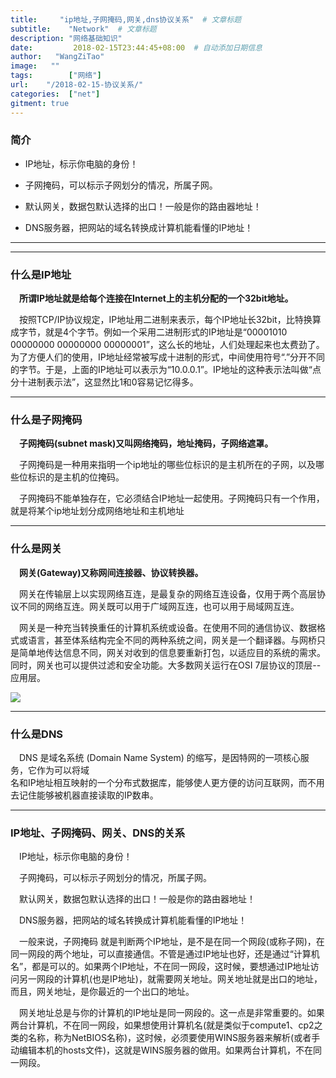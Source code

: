 ```yaml
---
title:     "ip地址,子网掩码,网关,dns协议关系"  # 文章标题
subtitle:    "Network"  # 文章标题
description: "网络基础知识"
date:         2018-02-15T23:44:45+08:00  # 自动添加日期信息
author:   "WangZiTao"
image:   ""
tags:        ["网络"]
url:    "/2018-02-15-协议关系/"
categories:  ["net"]
gitment: true
---
```


### 简介

- IP地址，标示你电脑的身份！

- 子网掩码，可以标示子网划分的情况，所属子网。

- 默认网关，数据包默认选择的出口！一般是你的路由器地址！

- DNS服务器，把网站的域名转换成计算机能看懂的IP地址！


----------

----------


### 什么是IP地址

**&ensp;&ensp;所谓IP地址就是给每个连接在Internet上的主机分配的一个32bit地址。**

&ensp;&ensp;按照TCP/IP协议规定，IP地址用二进制来表示，每个IP地址长32bit，比特换算成字节，就是4个字节。例如一个采用二进制形式的IP地址是“00001010 00000000 00000000 00000001”，这么长的地址，人们处理起来也太费劲了。为了方便人们的使用，IP地址经常被写成十进制的形式，中间使用符号“.”分开不同的字节。于是，上面的IP地址可以表示为“10.0.0.1”。IP地址的这种表示法叫做“点分十进制表示法”，这显然比1和0容易记忆得多。

----------


### 什么是子网掩码

**&ensp;&ensp;子网掩码(subnet mask)又叫网络掩码，地址掩码，子网络遮罩。**

&ensp;&ensp;子网掩码是一种用来指明一个ip地址的哪些位标识的是主机所在的子网，以及哪些位标识的是主机的位掩码。

&ensp;&ensp;子网掩码不能单独存在，它必须结合IP地址一起使用。子网掩码只有一个作用，就是将某个ip地址划分成网络地址和主机地址

----------

### 什么是网关

**&ensp;&ensp;网关(Gateway)又称网间连接器、协议转换器。**

&ensp;&ensp;网关在传输层上以实现网络互连，是最复杂的网络互连设备，仅用于两个高层协议不同的网络互连。网关既可以用于广域网互连，也可以用于局域网互连。

&ensp;&ensp;网关是一种充当转换重任的计算机系统或设备。在使用不同的通信协议、数据格式或语言，甚至体系结构完全不同的两种系统之间，网关是一个翻译器。与网桥只是简单地传达信息不同，网关对收到的信息要重新打包，以适应目的系统的需求。同时，网关也可以提供过滤和安全功能。大多数网关运行在OSI 7层协议的顶层--应用层。

 ![](https://i.imgur.com/cE4kMHP.png)

----------


### 什么是DNS

&ensp;&ensp;DNS 是域名系统 (Domain Name System) 的缩写，是因特网的一项核心服务，它作为可以将域    
名和IP地址相互映射的一个分布式数据库，能够使人更方便的访问互联网，而不用去记住能够被机器直接读取的IP数串。


----------


### IP地址、子网掩码、网关、DNS的关系

&ensp;&ensp;IP地址，标示你电脑的身份！

&ensp;&ensp;子网掩码，可以标示子网划分的情况，所属子网。

&ensp;&ensp;默认网关，数据包默认选择的出口！一般是你的路由器地址！

&ensp;&ensp;DNS服务器，把网站的域名转换成计算机能看懂的IP地址！

&ensp;&ensp;一般来说，子网掩码 就是判断两个IP地址，是不是在同一个网段(或称子网)，在同一网段的两个地址，可以直接通信。不管是通过IP地址也好，还是通过“计算机名”，都是可以的。如果两个IP地址，不在同一网段，这时候，要想通过IP地址访问另一网段的计算机(也是IP地址)，就需要网关地址。网关地址就是出口的地址，而且，网关地址，是你最近的一个出口的地址。

&ensp;&ensp;网关地址总是与你的计算机的IP地址是同一网段的。这一点是非常重要的。如果两台计算机，不在同一网段，如果想使用计算机名(就是类似于compute1、cp2之类的名称，称为NetBIOS名称)，这时候，必须要使用WINS服务器来解析(或者手动编辑本机的hosts文件)，这就是WINS服务器的做用。如果两台计算机，不在同一网段。
